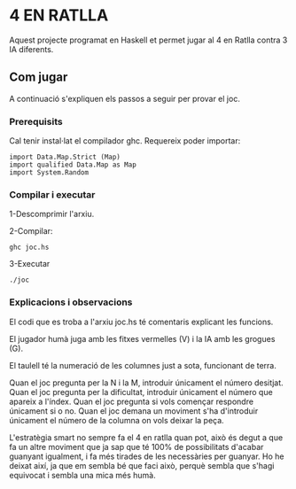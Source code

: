 # 4 EN RATLLA

Aquest projecte programat en Haskell et permet jugar al 4 en Ratlla contra 3 IA diferents. 

## Com jugar

A continuació s'expliquen els passos a seguir per provar el joc.

### Prerequisits

Cal tenir instal·lat el compilador ghc.
Requereix poder importar:

```
import Data.Map.Strict (Map)
import qualified Data.Map as Map
import System.Random
```

### Compilar i executar

1-Descomprimir l'arxiu.


2-Compilar:

```
ghc joc.hs
```

3-Executar
```
./joc
```




### Explicacions i observacions

El codi que es troba a l'arxiu joc.hs té comentaris explicant les funcions.

El jugador humà juga amb les fitxes vermelles (V) i la IA amb les grogues (G).

El taulell té la numeració de les columnes just a sota, funcionant de terra.

Quan el joc pregunta per la N i la M, introduir únicament el número desitjat.
Quan el joc pregunta per la dificultat, introduir únicament el número que apareix a l'índex.
Quan el joc pregunta si vols començar respondre únicament si o no.
Quan el joc demana un moviment s'ha d'introduir únicament el número de la columna on vols deixar la peça.

L'estratègia smart no sempre fa el 4 en ratlla quan pot, això és degut a que fa un altre moviment que ja sap que té 100% de possibilitats d'acabar guanyant igualment, i fa més tirades de les necessàries per guanyar. Ho he deixat així, ja que em sembla bé que faci això, perquè sembla que s'hagi equivocat i sembla una mica més humà.



